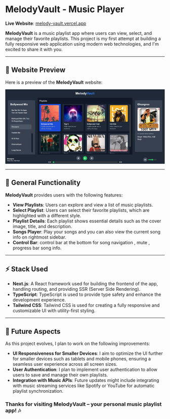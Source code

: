 # MelodyVault - Music Player

**Live Website**: [melody-vault.vercel.app](https://melody-vault.vercel.app)  <!-- Replace with the live URL -->

**MelodyVault** is a music playlist app where users can view, select, and manage their favorite playlists. This project is my first attempt at building a fully responsive web application using modern web technologies, and I'm excited to share it with you.

---

## 🚀 Website Preview

Here is a preview of the **MelodyVault** website:

![Website Preview](/public/preview.png)  <!-- Replace with your preview image URL -->

---

## 🌟 General Functionality

**MelodyVault** provides users with the following features:

- **View Playlists**: Users can explore and view a list of music playlists.
- **Select Playlist**: Users can select their favorite playlists, which are highlighted with a different style.
- **Playlist Details**: Each playlist shows essential details such as the cover image, title, and description.
- **Songs Player**: Play your songs and you can also view the current song info on rightmost sidebar.
- **Control Bar**: control bar at the bottom for song navigation , mute , progress bar song info.

---

## ⚡ Stack Used

- **Next.js**: A React framework used for building the frontend of the app, handling routing, and providing SSR (Server Side Rendering).
- **TypeScript**: TypeScript is used to provide type safety and enhance the development experience.
- **Tailwind CSS**: Tailwind CSS is used for creating a fully responsive and customizable UI with utility-first styling.

---

## 🔮 Future Aspects

As this project evolves, I plan to work on the following improvements:

- **UI Responsiveness for Smaller Devices**: I aim to optimize the UI further for smaller devices such as tablets and mobile phones, ensuring a seamless user experience across all screen sizes.
- **User Authentication**: I plan to implement user authentication to allow users to save and manage their own playlists.
- **Integration with Music APIs**: Future updates might include integrating with music streaming services like Spotify or YouTube for automatic playlist synchronization.

### Thanks for visiting **MelodyVault** – your personal music playlist app! 🎶
